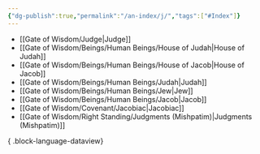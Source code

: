```yaml
---
{"dg-publish":true,"permalink":"/an-index/j/","tags":["#Index"]}
---
```



- [[Gate of Wisdom/Judge\|Judge]]
- [[Gate of Wisdom/Beings/Human Beings/House of Judah\|House of Judah]]
- [[Gate of Wisdom/Beings/Human Beings/House of Jacob\|House of Jacob]]
- [[Gate of Wisdom/Beings/Human Beings/Judah\|Judah]]
- [[Gate of Wisdom/Beings/Human Beings/Jew\|Jew]]
- [[Gate of Wisdom/Beings/Human Beings/Jacob\|Jacob]]
- [[Gate of Wisdom/Covenant/Jacobiac\|Jacobiac]]
- [[Gate of Wisdom/Right Standing/Judgments (Mishpatim)\|Judgments (Mishpatim)]]

{ .block-language-dataview}